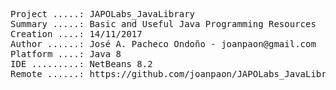<pre>

Project .....: JAPOLabs_JavaLibrary
Summary .....: Basic and Useful Java Programming Resources
Creation ....: 14/11/2017
Author ......: José A. Pacheco Ondoño - joanpaon@gmail.com
Platform ....: Java 8
IDE .........: NetBeans 8.2
Remote ......: https://github.com/joanpaon/JAPOLabs_JavaLibrary.git

</pre>
